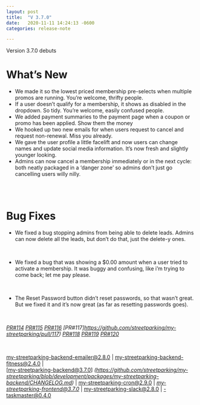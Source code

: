 ```yaml
---
layout: post
title:  "V 3.7.0"
date:   2020-11-11 14:24:13 -0600
categories: release-note

---
```

Version 3.7.0  debuts 


# What’s New
- We made it so the lowest priced membership pre-selects when multiple promos are running. You’re welcome, thrifty people. 
- If a user doesn’t qualify for a membership, it shows as disabled in the dropdown. So tidy. You’re welcome, easily confused people.
- We added payment summaries to the payment page when a coupon or promo has been applied. Show them the money
- We hooked up two new emails for when users request to cancel and request non-renewal. Miss you already.  
- We gave the user profile a little facelift and now users can change names and update social media information. It’s now fresh and slightly younger looking.
- Admins can now cancel a membership immediately or in the next cycle: both neatly packaged in a ‘danger zone’ so admins don’t just go cancelling users willy nilly.

<br/><br/>

# Bug Fixes
- We fixed a bug stopping admins from being able to delete leads. Admins can now delete all the leads, but don’t do that, just the delete-y ones.
<br/>

- We fixed a bug that was showing a $0.00 amount when a user tried to activate a membership. It was buggy and confusing, like i’m trying to come back; let me pay please.
<br/>

- The Reset Password button didn’t reset passwords, so that wasn’t great. But we fixed it and it’s now great (as far as resetting passwords goes). 
 
  


<br/>


*[PR#114](https://github.com/streetparking/my-streetparking/pull/114)* *[PR#115](https://github.com/streetparking/my-streetparking/pull/115)* *[PR#116](https://github.com/streetparking/my-streetparking/pull/116)* *[PR#117]https://github.com/streetparking/my-streetparking/pull/117)* *[PR#118](https://github.com/streetparking/my-streetparking/pull/118)* *[PR#119](https://github.com/streetparking/my-streetparking/pull/119)* *[PR#120](https://github.com/streetparking/my-streetparking/pull/120)* 

<br/>

my-streetparking-backend-emailer@2.8.0 \| my-streetparking-backend-fitness@2.4.0 \| <br/> [my-streetparking-backend@3.7.0] *(https://github.com/streetparking/my-streetparking/blob/development/packages/my-streetparking-backend/CHANGELOG.md)* \| my-streetparking-cron@2.9.0 \| *[my-streetparking-frontend@3.7.0](https://github.com/streetparking/my-streetparking/blob/development/packages/my-streetparking-frontend/CHANGELOG.md)* \| my-streetparking-slack@2.8.0 \| -taskmaster@0.4.0



 
 
 